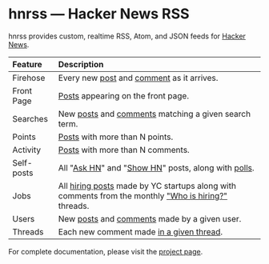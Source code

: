 hnrss — Hacker News RSS
========================

hnrss provides custom, realtime RSS, Atom, and JSON feeds for [Hacker News](https://news.ycombinator.com/).

| Feature | Description |
| :------ | :---------- |
| Firehose | Every new [post](https://hnrss.org/newest) and [comment](https://hnrss.org/newcomments) as it arrives. |
| Front Page | [Posts](https://hnrss.org/frontpage) appearing on the front page. |
| Searches | New [posts](https://hnrss.org/newest?q=git) and [comments](https://hnrss.org/newcomments?q=django) matching a given search term. |
| Points | [Posts](https://hnrss.org/newest?points=300) with more than N points. |
| Activity | [Posts](https://hnrss.org/newest?comments=250) with more than N comments. |
| Self-posts | All "[Ask HN](https://hnrss.org/ask)" and "[Show HN](https://hnrss.org/show)" posts, along with [polls](https://hnrss.org/polls). |
| Jobs | All [hiring posts](https://hnrss.org/jobs) made by YC startups along with comments from the monthly ["Who is hiring?"](https://hnrss.org/whoishiring/jobs) threads. |
| Users | New [posts](https://hnrss.org/submitted?id=tokenadult) and [comments](https://hnrss.org/threads?id=tptacek) made by a given user. |
| Threads | Each new comment made [in a given thread](https://hnrss.org/item?id=7864813). |

For complete documentation, please visit the [project page](https://hnrss.org/).

